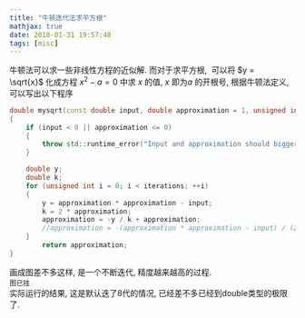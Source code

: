 ```yaml
---
title: "牛顿迭代法求平方根"
mathjax: true
date: 2018-01-31 19:57:48
tags: [misc]
---
```


牛顿法可以求一些非线性方程的近似解.  而对于求平方根,  可以将 $y = \sqrt{x}$ 化成方程 $x^2 - a = 0$ 中求 $x$ 的值, $x$ 即为$a$ 的开根号, 根据牛顿法定义, 可以写出以下程序

<!-- more -->

```cpp
double mysqrt(const double input, double approximation = 1, unsigned int iterations = 8)
{
	if (input < 0 || approximation <= 0)
	{
		throw std::runtime_error("Input and approximation should bigger than zero.");
	}

	double y;
	double k;
	for (unsigned int i = 0; i < iterations; ++i)
	{	
		y = approximation * approximation - input;
		k = 2 * approximation;
		approximation = -y / k + approximation;	
		//approximation = -(approximation * approximation - input) / (2 * approximation) + approximation;
	}
        return approximation;
}
```

画成图差不多这样, 是一个不断迭代, 精度越来越高的过程.  
`图已挂`  
实际运行的结果, 这是默认迭了8代的情况, 已经差不多已经到double类型的极限了.  